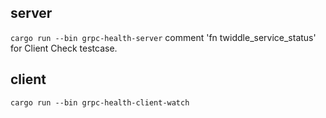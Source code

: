 ## server
```cargo run --bin grpc-health-server```
comment 'fn twiddle_service_status' for Client Check testcase.

## client
```cargo run --bin grpc-health-client-watch```
